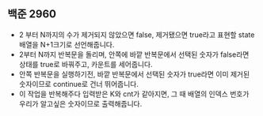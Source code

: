 ## 백준 2960
- 2 부터 N까지의 수가 제거되지 않았으면 false, 제거됐으면 true라고 표현할 state 배열을 N+1크기로 선언해줍니다.
- 2부터 N까지 반복문을 돌리며, 안쪽에 바깥 반복문에서 선택된 숫자가 false라면 상태를 true로 바꿔주고, 카운트를 세어줍니다.
- 안쪽 반복문을 실행하기전, 바깥 반복문에서 선택된 숫자가 true라면 이미 제거된 숫자이므로 continue로 건너 뛰어줍니다.
- 이 작업을 반복해주다 입력받은 K와 cnt가 같아지면, 그 때 배열의 인덱스 번호가 우리가 알고싶은 숫자이므로 출력해줍니다.